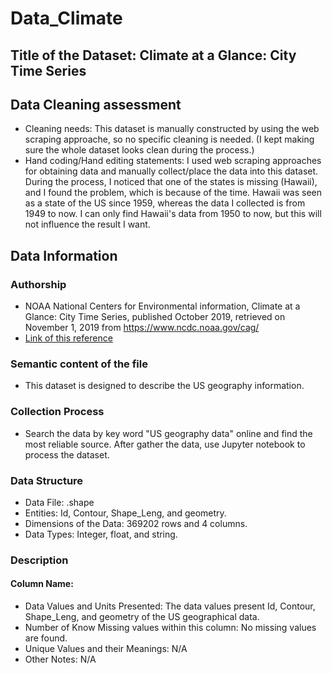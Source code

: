 # Data_Climate

## Title of the Dataset: Climate at a Glance: City Time Series

## Data Cleaning assessment
* Cleaning needs: This dataset is manually constructed by using the web scraping approache, so no specific cleaning is needed. (I kept making sure the whole dataset looks clean during the process.)
* Hand coding/Hand editing statements: I used web scraping approaches for obtaining data and manually collect/place the data into this dataset. During the process, I noticed that one of the states is missing (Hawaii), and I found the problem, which is because of the time. Hawaii was seen as a state of the US since 1959, whereas the data I collected is from 1949 to now. I can only find Hawaii's data from 1950 to now, but this will not influence the result I want. 

## Data Information

### Authorship
* NOAA National Centers for Environmental information, Climate at a Glance: City Time Series, published October 2019, retrieved on November 1, 2019 from https://www.ncdc.noaa.gov/cag/
* [Link of this reference](https://www.ncdc.noaa.gov/cag/city/time-series/USW00022521/tavg/12/12/1949-2013?base_prd=true&begbaseyear=1948&endbaseyear=2000)


### Semantic content of the file
* This dataset is designed to describe the US geography information. 

### Collection Process
* Search the data by key word "US geography data" online and find the most reliable source. After gather the data, use Jupyter notebook to process the dataset.

### Data Structure
* Data File: .shape
* Entities: Id, Contour, Shape_Leng, and geometry.
* Dimensions of the Data: 369202 rows and 4 columns.
* Data Types: Integer, float, and string.

### Description 
#### Column Name:
* Data Values and Units Presented: The data values present Id, Contour, Shape_Leng, and geometry of the US geographical data.
* Number of Know Missing values within this column: No missing values are found.
* Unique Values and their Meanings: N/A
* Other Notes: N/A
